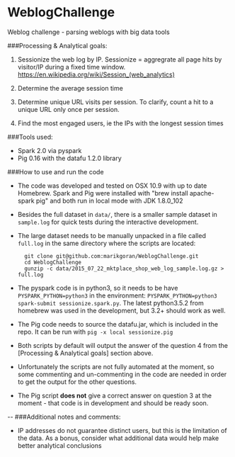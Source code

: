 # WeblogChallenge
Weblog challenge - parsing weblogs with big data tools


###Processing & Analytical goals:

1. Sessionize the web log by IP. Sessionize = aggregrate all page hits by visitor/IP during a fixed time window.
    https://en.wikipedia.org/wiki/Session_(web_analytics)

2. Determine the average session time

3. Determine unique URL visits per session. To clarify, count a hit to a unique URL only once per session.

4. Find the most engaged users, ie the IPs with the longest session times


###Tools used:
- Spark 2.0 via pyspark
- Pig 0.16 with the datafu 1.2.0 library

###How to use and run the code
- The code was developed and tested on OSX 10.9 with up to date Homebrew. Spark and Pig were installed with "brew install apache-spark pig" and both run in local mode with JDK 1.8.0_102
- Besides the full dataset in `data/`, there is a smaller sample dataset in `sample.log` for quick tests during the interactive development. 
- The large dataset needs to be manually unpacked in a file called `full.log` in the same directory where the scripts are located:

		git clone git@github.com:marikgoran/WeblogChallenge.git
		cd WeblogChallenge
		gunzip -c data/2015_07_22_mktplace_shop_web_log_sample.log.gz > full.log

- The pyspark code is in python3, so it needs to be have `PYSPARK_PYTHON=python3` in the environment: `PYSPARK_PYTHON=python3 spark-submit sessionize.spark.py`. The latest python3.5.2 from homebrew was used in the development, but 3.2+ should work as well.
- The Pig code needs to source the datafu.jar, which is included in the repo. It can be run with `pig -x local sessionize.pig`
- Both scripts by default will output the answer of the question 4 from the [Processing & Analytical goals] section above.
- Unfortunately the scripts are not fully automated at the moment, so some commenting and un-commenting in the code are needed in order to get the output for the other questions.
- The Pig script **does not** give a correct answer on question 3 at the moment - that code is in development and should be ready soon.

--
###Additional notes and comments:
- IP addresses do not guarantee distinct users, but this is the limitation of the data. As a bonus, consider what additional data would help make better analytical conclusions
